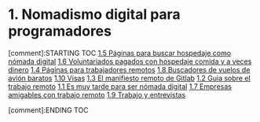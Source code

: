 # 1. Nomadismo digital para programadores


[comment]:STARTING TOC
[1.5 Páginas para buscar hospedaje como nómada digital](<./content/1.5 Páginas para buscar hospedaje como nómada digital.md>)
[1.6 Voluntariados pagados con hospedaje comida y a veces dinero](<./content/1.6 Voluntariados pagados con hospedaje comida y a veces dinero.md>)
[1.4 Páginas para trabajadores remotos](<./content/1.4 Páginas para trabajadores remotos.md>)
[1.8 Buscadores de vuelos de avión baratos](<./content/1.8 Buscadores de vuelos de avión baratos.md>)
[1.10 Visas](<./content/1.10 Visas.md>)
[1.3 El manifiesto remoto de Gitlab](<./content/1.3 El manifiesto remoto de Gitlab.md>)
[1.2 Guia sobre el trabajo remoto](<./content/1.2 Guia sobre el trabajo remoto.md>)
[1.1 Es muy tarde para ser nómada digital](<./content/1.1 Es muy tarde para ser nómada digital.md>)
[1.7 Empresas amigables con trabajo remoto](<./content/1.7 Empresas amigables con trabajo remoto.md>)
[1.9 Trabajo y entrevistas](<./content/1.9 Trabajo y entrevistas.md>)

[comment]:ENDING TOC